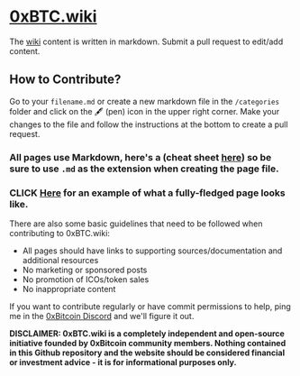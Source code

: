 # [0xBTC.wiki](https://0xbtc.wiki)
The [wiki](https://0xbtc.wiki) content is written in markdown. Submit a pull request to edit/add content.

## How to Contribute?

Go to your ``filename.md`` or create a new markdown file in the ``/categories`` folder and click on the 🖋 (pen) icon in the upper right corner. Make your
changes to the file and follow the instructions at the bottom to create a pull request.

###  All pages use Markdown, here's a (cheat sheet [here](https://github.com/adam-p/markdown-here/wiki/Markdown-Cheatsheet)) so be sure to use `.md` as the extension when creating the page file.

### CLICK [Here](example.md) for an example of what a fully-fledged page looks like.

There are also some basic guidelines that need to be followed when contributing to 0xBTC.wiki:

* All pages should have links to supporting sources/documentation and additional resources
* No marketing or sponsored posts
* No promotion of ICOs/token sales
* No inappropriate content

If you want to contribute regularly or have commit permissions to help, ping me in the [0xBitcoin Discord](https://discord.gg/JGEqqmS) and we'll figure it out.


**DISCLAIMER: 0xBTC.wiki is a completely independent and open-source initiative founded by 0xBitcoin community members. Nothing contained in this Github repository and the website should be considered financial or investment advice - it is for informational purposes only.**

